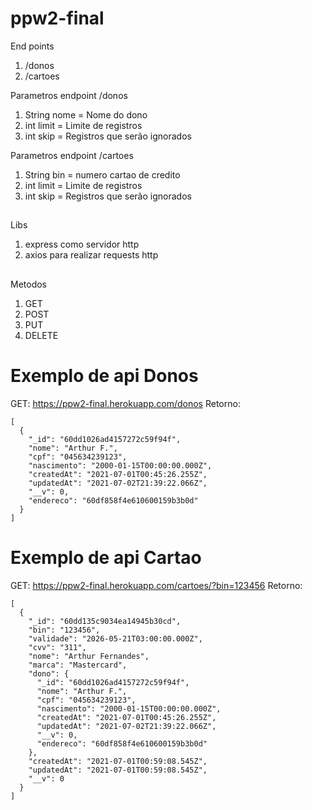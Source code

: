# ppw2-final

End points
1. /donos
2. /cartoes

Parametros endpoint /donos
1. String nome = Nome do dono
2. int limit = Limite de registros
3. int skip = Registros que serão ignorados

Parametros endpoint /cartoes
1. String bin = numero cartao de credito
2. int limit = Limite de registros
3. int skip = Registros que serão ignorados
##

Libs
1. express como servidor http  
2. axios para realizar requests http  
##

Metodos
1. GET
2. POST
3. PUT
4. DELETE 
##

# Exemplo de api Donos
GET: https://ppw2-final.herokuapp.com/donos
Retorno:
````
[
  {
    "_id": "60dd1026ad4157272c59f94f",
    "nome": "Arthur F.",
    "cpf": "045634239123",
    "nascimento": "2000-01-15T00:00:00.000Z",
    "createdAt": "2021-07-01T00:45:26.255Z",
    "updatedAt": "2021-07-02T21:39:22.066Z",
    "__v": 0,
    "endereco": "60df858f4e610600159b3b0d"
  }
]
````
# Exemplo de api Cartao
GET: https://ppw2-final.herokuapp.com/cartoes/?bin=123456
Retorno:
````
[
  {
    "_id": "60dd135c9034ea14945b30cd",
    "bin": "123456",
    "validade": "2026-05-21T03:00:00.000Z",
    "cvv": "311",
    "nome": "Arthur Fernandes",
    "marca": "Mastercard",
    "dono": {
      "_id": "60dd1026ad4157272c59f94f",
      "nome": "Arthur F.",
      "cpf": "045634239123",
      "nascimento": "2000-01-15T00:00:00.000Z",
      "createdAt": "2021-07-01T00:45:26.255Z",
      "updatedAt": "2021-07-02T21:39:22.066Z",
      "__v": 0,
      "endereco": "60df858f4e610600159b3b0d"
    },
    "createdAt": "2021-07-01T00:59:08.545Z",
    "updatedAt": "2021-07-01T00:59:08.545Z",
    "__v": 0
  }
]
````
 
